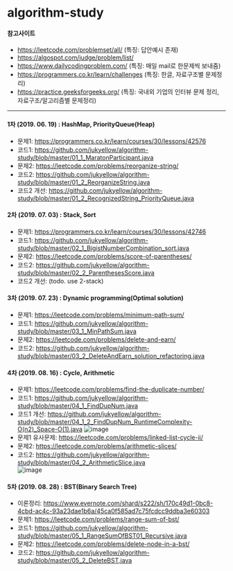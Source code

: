 # algorithm-study

#### 참고사이트  
* https://leetcode.com/problemset/all/         (특징: 답안예시 존재)  
* https://algospot.com/judge/problem/list/  
* https://www.dailycodingproblem.com/  (특징: 매일 mail로 한문제씩 보내줌)  
* https://programmers.co.kr/learn/challenges (특징: 한글, 자료구조별 문제정리)  
* https://practice.geeksforgeeks.org/ (특징: 국내외 기업의 인터뷰 문제 정리, 자료구조/알고리즘별 문제정리)  

<hr />  

#### 1차 (2019. 06. 19) : HashMap, PriorityQueue(Heap)
- 문제1: https://programmers.co.kr/learn/courses/30/lessons/42576  
- 코드1: https://github.com/jukyellow/algorithm-study/blob/master/01_1_MaratonParticipant.java  
- 문제2: https://leetcode.com/problems/reorganize-string/  
- 코드2: https://github.com/jukyellow/algorithm-study/blob/master/01_2_ReorganizeString.java  
- 코드2 개선: https://github.com/jukyellow/algorithm-study/blob/master/01_2_RecognizedString_PriorityQueue.java   

#### 2차 (2019. 07. 03) : Stack, Sort
- 문제1: https://programmers.co.kr/learn/courses/30/lessons/42746   
- 코드1: https://github.com/jukyellow/algorithm-study/blob/master/02_1_BigistNumberCombination_sort.java  
- 문제2: https://leetcode.com/problems/score-of-parentheses/  
- 코드2: https://github.com/jukyellow/algorithm-study/blob/master/02_2_ParenthesesScore.java  
- 코드2 개선: (todo. use 2-stack)

#### 3차 (2019. 07. 23) : Dynamic programming(Optimal solution)
- 문제1: https://leetcode.com/problems/minimum-path-sum/    
- 코드1: https://github.com/jukyellow/algorithm-study/blob/master/03_1_MinPathSum.java 
- 문제2: https://leetcode.com/problems/delete-and-earn/
- 코드2: https://github.com/jukyellow/algorithm-study/blob/master/03_2_DeleteAndEarn_solution_refactoring.java  

#### 4차 (2019. 08. 16) : Cycle, Arithmetic
- 문제1: https://leetcode.com/problems/find-the-duplicate-number/   
- 코드1: https://github.com/jukyellow/algorithm-study/blob/master/04_1_FindDupNum.java  
- 코드1 개선: https://github.com/jukyellow/algorithm-study/blob/master/04_1_2_FindDupNum_RuntimeComplexity-O(n2)_Space-O(1).java
![image](https://user-images.githubusercontent.com/45334819/63205338-fb6c6080-c0dd-11e9-8fe1-a698931467a7.png)  
- 문제1 유사문제: https://leetcode.com/problems/linked-list-cycle-ii/  
- 문제2: https://leetcode.com/problems/arithmetic-slices/  
- 코드2: https://github.com/jukyellow/algorithm-study/blob/master/04_2_ArithmeticSlice.java   
![image](https://user-images.githubusercontent.com/45334819/64082340-6b1e5480-cd48-11e9-9f4f-7d2761e8cd10.png)  



#### 5차 (2019. 08. 28) : BST(Binary Search Tree)  
- 이론정리: https://www.evernote.com/shard/s222/sh/170c49d1-0bc8-4cbd-ac4c-93a23dae1b6a/45ca0f585ad7c75fcdcc9ddba3e60303  
- 문제1: https://leetcode.com/problems/range-sum-of-bst/  
- 코드1: https://github.com/jukyellow/algorithm-study/blob/master/05_1_RangeSumOfBST01_Recursive.java  
- 문제2: https://leetcode.com/problems/delete-node-in-a-bst/  
- 코드2: https://github.com/jukyellow/algorithm-study/blob/master/05_2_DeleteBST.java  



